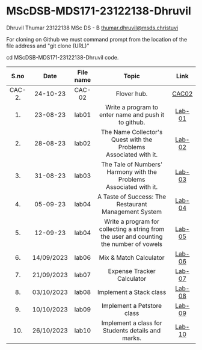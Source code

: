 # MScDSB-MDS171-23122138-Dhruvil
                                                                                                


                                                                                                
Dhruvil Thumar
23122138
MSc DS - B
thumar.dhruvil@msds.christuvi

For cloning on Github we must command prompt from the location of the file address and "git clone (URL)"

cd MScDSB-MDS171-23122138-Dhruvil
code.



|S.no|Date|File name|Topic|Link|
|:----:|:----:|:---:|:----:|:----:|
|CAC-2.|24-10-23|CAC-02|Flover hub.|[CAC02](https://github.com/Dhruvilpatel02/MScDSB-MDS171-23122138-Dhruvil/blob/0da122e353a67ded89f68fc2259641598b90db2d/CAC2/cacTwo.ipynb)|
|1.|23-08-23|lab01|Write a program to enter name and push it to github.|[Lab-01](https://github.com/Dhruvilpatel02/MScDSB-MDS171-23122138-Dhruvil/blob/627e3dd6ce39e5939028f6079c5086a87402c0fc/Lab%2001.ipynb)|
|2.|28-08-23|lab02|The Name Collector's Quest with the Problems Associated with it.|[Lab-02](https://github.com/Dhruvilpatel02/MScDSB-MDS171-23122138-Dhruvil/blob/627e3dd6ce39e5939028f6079c5086a87402c0fc/Lab%2002.ipynb)|
|3.|31-08-23|lab03|The Tale of Numbers' Harmony with the Problems Associated with it.|[Lab-03](https://github.com/Dhruvilpatel02/MScDSB-MDS171-23122138-Dhruvil/blob/627e3dd6ce39e5939028f6079c5086a87402c0fc/Lab%2003.ipynb)|
|4.|05-09-23|lab04|A Taste of Success: The Restaurant Management System|[Lab-04](https://github.com/Dhruvilpatel02/MScDSB-MDS171-23122138-Dhruvil/blob/627e3dd6ce39e5939028f6079c5086a87402c0fc/Lab%2004/Lab%2004.ipynb)|
|5.|12-09-23|lab04|Write a program for collecting a string from the user and counting the number of vowels|[Lab-05](https://github.com/Dhruvilpatel02/MScDSB-MDS171-23122138-Dhruvil/blob/627e3dd6ce39e5939028f6079c5086a87402c0fc/Lab%2005.ipynb)|
6.|14/09/2023|lab06|Mix & Match Calculator|[Lab-06](https://github.com/Dhruvilpatel02/MScDSB-MDS171-23122138-Dhruvil/blob/627e3dd6ce39e5939028f6079c5086a87402c0fc/Lab%2006/Lab%2006.ipynb)|
7.|21/09/2023|lab07|Expense Tracker Calculator|[Lab-07](https://github.com/Dhruvilpatel02/MScDSB-MDS171-23122138-Dhruvil/blob/627e3dd6ce39e5939028f6079c5086a87402c0fc/Lab%2007.ipynb)|
8.|03/10/2023|lab08|Implement a Stack class|[Lab-08](https://github.com/Dhruvilpatel02/MScDSB-MDS171-23122138-Dhruvil/blob/627e3dd6ce39e5939028f6079c5086a87402c0fc/Lab%2008.ipynb)|
9.|10/10/2023|lab09|Implement a Petstore class|[Lab-09](https://github.com/Dhruvilpatel02/MScDSB-MDS171-23122138-Dhruvil/blob/627e3dd6ce39e5939028f6079c5086a87402c0fc/lab%2009/Lab_09.py)|(https://github.com/Dhruvilpatel02/MScDSB-MDS171-23122138-Dhruvil/blob/627e3dd6ce39e5939028f6079c5086a87402c0fc/lab%2009/menu.py)|
10.|26/10/2023|lab10|Implement a class for Students details and marks.|[Lab-10](https://github.com/Dhruvilpatel02/MScDSB-MDS171-23122138-Dhruvil/blob/627e3dd6ce39e5939028f6079c5086a87402c0fc/Lab%2010.ipynb)|